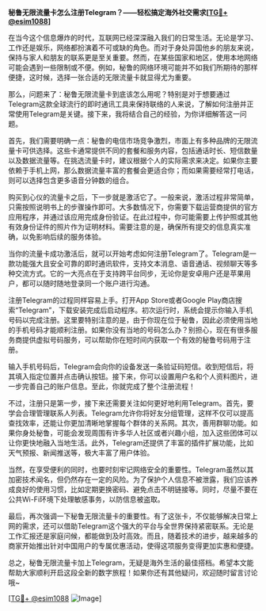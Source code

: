 **秘鲁无限流量卡怎么注册Telegram？——轻松搞定海外社交需求[[TG💪+ @esim1088](https://t.me/s/esim1088)]**

在当今这个信息爆炸的时代，互联网已经深深融入我们的日常生活。无论是学习、工作还是娱乐，网络都扮演着不可或缺的角色。而对于身处异国他乡的朋友来说，保持与家人和朋友的联系更是至关重要。然而，在某些国家和地区，使用本地网络可能会遇到一些限制或不便。例如，秘鲁的网络环境可能并不如我们所期待的那样便捷，这时候，选择一张合适的无限流量卡就显得尤为重要。

那么，问题来了：秘鲁无限流量卡到底该怎么用呢？特别是对于想要通过Telegram这款全球流行的即时通讯工具来保持联络的人来说，了解如何注册并正常使用Telegram是关键。接下来，我将结合自己的经验，为你详细解答这一问题。

首先，我们需要明确一点：秘鲁的电信市场竞争激烈，市面上有多种品牌的无限流量卡可供选择。这些卡通常提供不同的套餐和服务内容，包括通话时长、短信数量以及数据流量等。在挑选流量卡时，建议根据个人的实际需求来决定。如果你主要依赖于手机上网，那么数据流量丰富的套餐会更适合你；而如果需要经常打电话，则可以选择包含更多语音分钟数的组合。

购买到心仪的流量卡之后，下一步就是激活它了。一般来说，激活过程非常简单，只需按照说明书上的步骤操作即可。大多数情况下，你需要下载运营商提供的官方应用程序，并通过该应用完成身份验证。在此过程中，你可能需要上传护照或其他有效身份证件的照片作为证明材料。需要注意的是，确保所有提交的信息真实准确，以免影响后续的服务体验。

当你的流量卡成功激活后，就可以开始考虑如何注册Telegram了。Telegram是一款功能强大且安全可靠的即时通讯软件，支持文本消息、语音通话、视频聊天等多种交流方式。它的一大亮点在于支持跨平台同步，无论你是安卓用户还是苹果用户，都可以随时随地登录同一个账户进行沟通。

注册Telegram的过程同样容易上手。打开App Store或者Google Play商店搜索“Telegram”，下载安装完成后启动程序。初次运行时，系统会提示你输入手机号码以完成注册。这里要特别注意的是，由于你现在位于秘鲁，因此必须使用当地的手机号码才能顺利注册。如果你没有当地的号码怎么办？别担心，现在有很多服务商提供虚拟号码服务，可以帮助你在短时间内获取一个有效的秘鲁号码用于注册。

输入手机号码后，Telegram会向你的设备发送一条验证码短信。收到短信后，将其填入指定位置并点击确认按钮。接下来，你可以设置用户名和个人资料图片，进一步完善自己的账户信息。至此，你就完成了整个注册流程！

不过，注册只是第一步，接下来还需要关注如何更好地利用Telegram。首先，要学会合理管理联系人列表。Telegram允许你将好友分组管理，这样不仅可以提高查找效率，还能让你更加清晰地掌握每个群体的关系网。其次，善用群聊功能。如果你身处秘鲁，可能会发现周围有许多华人社区或者兴趣小组，加入这些团体可以让你更快地融入当地生活。此外，Telegram还提供了丰富的插件扩展功能，比如天气预报、新闻推送等，极大丰富了用户体验。

当然，在享受便利的同时，也要时刻牢记网络安全的重要性。Telegram虽然以其加密技术闻名，但仍然存在一定的风险。为了保护个人信息不被泄露，我们应该养成良好的使用习惯，比如定期更换密码、避免点击不明链接等。同时，尽量不要在公共Wi-Fi环境下处理敏感事务，以防信息被盗取。

最后，再次强调一下秘鲁无限流量卡的重要性。有了这张卡，不仅能够解决日常上网的需求，还可以借助Telegram这个强大的平台与全世界保持紧密联系。无论是工作汇报还是家庭问候，都能做到及时高效。而且，随着技术的进步，越来越多的商家开始推出针对中国用户的专属优惠活动，使得这项服务变得更加实惠和便捷。

总之，秘鲁无限流量卡加上Telegram，无疑是海外生活的最佳搭档。希望本文能帮助大家顺利开启这段全新的数字旅程！如果你还有其他疑问，欢迎随时留言讨论哦~

[[TG💪+ @esim1088](https://t.me/s/esim1088) ![Image](https://i.postimg.cc/4NQfJmqS/Snipaste-2025-05-13-00-14-12.png)]